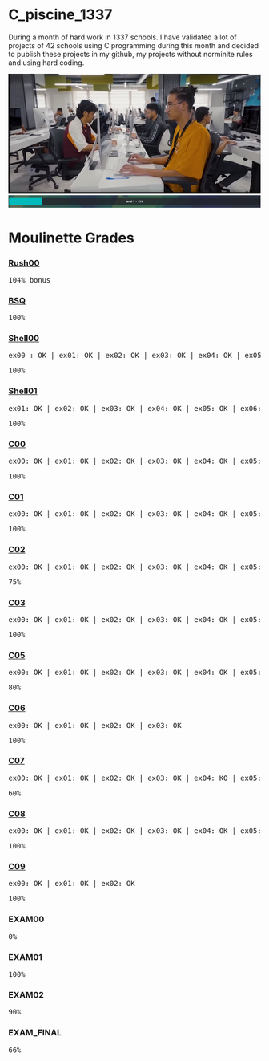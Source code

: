 # C_piscine_1337

During a month of hard work in 1337 schools. I have validated a lot of projects of 42 schools using C programming during this month and decided to publish these projects in my github, my projects without norminite rules and using hard coding.

<img src="https://github.com/wmBolles/C-piscine-1337/blob/main/images/Screenshot%202023-08-27%20120959.png">
<img src="https://github.com/wmBolles/C-piscine-1337/blob/main/images/Screenshot%202023-08-28%20210910.png">

  <h1>Moulinette Grades</h1>

### <a href="https://github.com/wmBolles/C-piscine-1337/tree/main/rush00">Rush00</a>
  <!-- <pre>ex00 : OK | ex01: OK | ex02: OK | ex03: OK | ex04: OK | ex05: OK | ex06: OK | ex07: OK | ex08: OK | ex09: OK</pre>--><pre>104% bonus</pre>

### <a href="https://github.com/wmBolles/C-piscine-1337/tree/main/BSQ">BSQ</a>
  <!-- <pre>ex00 : OK | ex01: OK | ex02: OK | ex03: OK | ex04: OK | ex05: OK | ex06: OK | ex07: OK | ex08: OK | ex09: OK</pre>--><pre>100%</pre>

### <a href="https://github.com/wmBolles/C-piscine-1337/tree/main/shell00">Shell00</a>
  <pre>ex00 : OK | ex01: OK | ex02: OK | ex03: OK | ex04: OK | ex05: OK | ex06: OK | ex07: OK | ex08: OK | ex09: OK</pre><pre>100%</pre>

### <a href="https://github.com/wmBolles/C-piscine-1337/tree/main/shell01">Shell01</a>
  <pre>ex01: OK | ex02: OK | ex03: OK | ex04: OK | ex05: OK | ex06: OK | ex07: OK | ex08: OK</pre><pre>100%</pre>

### <a href="https://github.com/wmBolles/C-piscine-1337/tree/main/c00">C00</a>
  <pre>ex00: OK | ex01: OK | ex02: OK | ex03: OK | ex04: OK | ex05: OK | ex06: OK | ex07: OK | ex08: OK</pre><pre>100%</pre>

### <a href="https://github.com/wmBolles/C-piscine-1337/tree/main/c01">C01</a>
  <pre>ex00: OK | ex01: OK | ex02: OK | ex03: OK | ex04: OK | ex05: OK | ex06: OK | ex07: OK | ex08: OK</pre><pre>100%</pre>

### <a href="https://github.com/wmBolles/C-piscine-1337/tree/main/c02">C02</a>
  <pre>ex00: OK | ex01: OK | ex02: OK | ex03: OK | ex04: OK | ex05: OK | ex06: OK | ex07: OK | ex08: OK | ex09: OK | ex10: OK | ex11: KO | ex12: Timeout</pre><pre>75%</pre>

### <a href="https://github.com/wmBolles/C-piscine-1337/tree/main/c03">C03</a>
  <pre>ex00: OK | ex01: OK | ex02: OK | ex03: OK | ex04: OK | ex05: OK</pre><pre>100%</pre>

### <a href="https://github.com/wmBolles/C-piscine-1337/tree/main/c05">C05</a>
  <pre>ex00: OK | ex01: OK | ex02: OK | ex03: OK | ex04: OK | ex05: OK | ex06: OK | ex07: OK | ex08: KO</pre><pre>80%</pre>

### <a href="https://github.com/wmBolles/C-piscine-1337/tree/main/c06">C06</a>
  <pre>ex00: OK | ex01: OK | ex02: OK | ex03: OK</pre><pre>100%</pre>
  
### <a href="https://github.com/wmBolles/C-piscine-1337/tree/main/c07">C07</a>
  <pre>ex00: OK | ex01: OK | ex02: OK | ex03: OK | ex04: KO | ex05: KO</pre><pre>60%</pre>

### <a href="https://github.com/wmBolles/C-piscine-1337/tree/main/c08">C08</a>
  <pre>ex00: OK | ex01: OK | ex02: OK | ex03: OK | ex04: OK | ex05: OK</pre><pre>100%</pre>

### <a href="https://github.com/wmBolles/C-piscine-1337/tree/main/c08">C09</a>
  <pre>ex00: OK | ex01: OK | ex02: OK</pre><pre>100%</pre>

### EXAM00
<pre>0%</pre>

### EXAM01
<pre>100%</pre>

### EXAM02
<pre>90%</pre>

### EXAM_FINAL
<pre>66%</pre>
